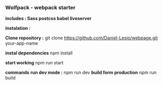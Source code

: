 ###  Wolfpack -  webpack starter 
**includes : Sass postcss babel liveserver**

**instalation :** 

**Clone repository :** 
git clone https://github.com/Daniel-Lesio/webpage.git your-app-name

**instal dependencies**
npm install

**start working**
npm run start

**commands**
**run dev mode :** 
npm run dev
**build form production**
npm run build 


